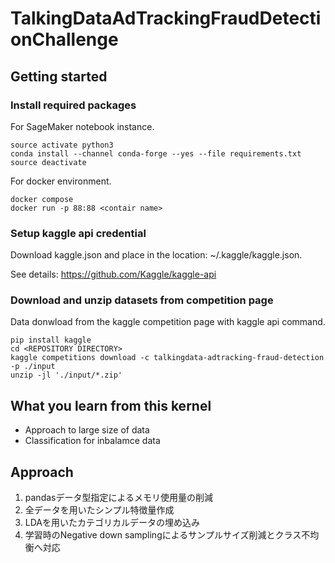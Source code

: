 # TalkingDataAdTrackingFraudDetectionChallenge
## Getting started
### Install required packages 
For SageMaker notebook instance.
```
source activate python3
conda install --channel conda-forge --yes --file requirements.txt
source deactivate 
```

For docker environment.
```
docker compose
docker run -p 88:88 <contair name>
```

### Setup kaggle api credential
Download kaggle.json and place in the location: ~/.kaggle/kaggle.json.

See details: https://github.com/Kaggle/kaggle-api


### Download and unzip datasets from competition page
Data donwload from the kaggle competition page with kaggle api command.
```
pip install kaggle
cd <REPOSITORY DIRECTORY>
kaggle competitions download -c talkingdata-adtracking-fraud-detection -p ./input
unzip -jl './input/*.zip'
```

## What you learn from this kernel
- Approach to large size of data
- Classification for inbalamce data

## Approach 
1. pandasデータ型指定によるメモリ使用量の削減 
2. 全データを用いたシンプル特徴量作成
3. LDAを用いたカテゴリカルデータの埋め込み
4. 学習時のNegative down samplingによるサンプルサイズ削減とクラス不均衡へ対応
